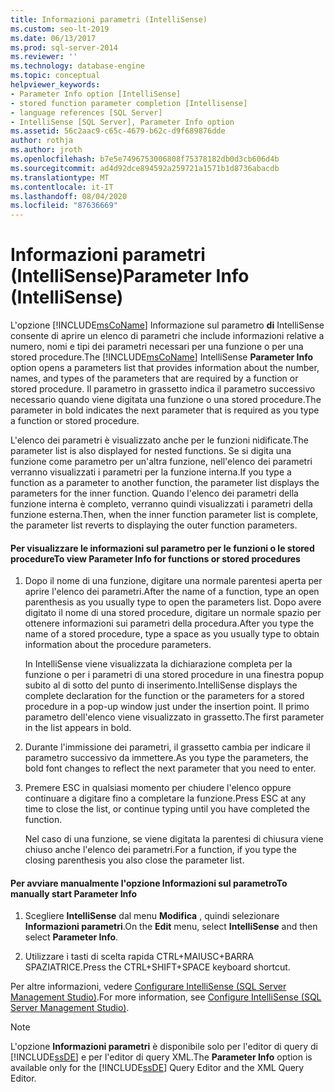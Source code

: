 ```yaml
---
title: Informazioni parametri (IntelliSense)
ms.custom: seo-lt-2019
ms.date: 06/13/2017
ms.prod: sql-server-2014
ms.reviewer: ''
ms.technology: database-engine
ms.topic: conceptual
helpviewer_keywords:
- Parameter Info option [IntelliSense]
- stored function parameter completion [Intellisense]
- language references [SQL Server]
- IntelliSense [SQL Server], Parameter Info option
ms.assetid: 56c2aac9-c65c-4679-b62c-d9f689876dde
author: rothja
ms.author: jroth
ms.openlocfilehash: b7e5e7496753006808f75378182db0d3cb606d4b
ms.sourcegitcommit: ad4d92dce894592a259721a1571b1d8736abacdb
ms.translationtype: MT
ms.contentlocale: it-IT
ms.lasthandoff: 08/04/2020
ms.locfileid: "87636669"
---
```

# <a name="parameter-info-intellisense"></a><span data-ttu-id="115e2-102">Informazioni parametri (IntelliSense)</span><span class="sxs-lookup"><span data-stu-id="115e2-102">Parameter Info (IntelliSense)</span></span>
  <span data-ttu-id="115e2-103">L'opzione [!INCLUDE[msCoName](../../includes/msconame-md.md)] Informazione sul parametro **di** IntelliSense consente di aprire un elenco di parametri che include informazioni relative a numero, nomi e tipi dei parametri necessari per una funzione o per una stored procedure.</span><span class="sxs-lookup"><span data-stu-id="115e2-103">The [!INCLUDE[msCoName](../../includes/msconame-md.md)] IntelliSense **Parameter Info** option opens a parameters list that provides information about the number, names, and types of the parameters that are required by a function or stored procedure.</span></span> <span data-ttu-id="115e2-104">Il parametro in grassetto indica il parametro successivo necessario quando viene digitata una funzione o una stored procedure.</span><span class="sxs-lookup"><span data-stu-id="115e2-104">The parameter in bold indicates the next parameter that is required as you type a function or stored procedure.</span></span>  
  
 <span data-ttu-id="115e2-105">L'elenco dei parametri è visualizzato anche per le funzioni nidificate.</span><span class="sxs-lookup"><span data-stu-id="115e2-105">The parameter list is also displayed for nested functions.</span></span> <span data-ttu-id="115e2-106">Se si digita una funzione come parametro per un'altra funzione, nell'elenco dei parametri verranno visualizzati i parametri per la funzione interna.</span><span class="sxs-lookup"><span data-stu-id="115e2-106">If you type a function as a parameter to another function, the parameter list displays the parameters for the inner function.</span></span> <span data-ttu-id="115e2-107">Quando l'elenco dei parametri della funzione interna è completo, verranno quindi visualizzati i parametri della funzione esterna.</span><span class="sxs-lookup"><span data-stu-id="115e2-107">Then, when the inner function parameter list is complete, the parameter list reverts to displaying the outer function parameters.</span></span>  
  
#### <a name="to-view-parameter-info-for-functions-or-stored-procedures"></a><span data-ttu-id="115e2-108">Per visualizzare le informazioni sul parametro per le funzioni o le stored procedure</span><span class="sxs-lookup"><span data-stu-id="115e2-108">To view Parameter Info for functions or stored procedures</span></span>  
  
1.  <span data-ttu-id="115e2-109">Dopo il nome di una funzione, digitare una normale parentesi aperta per aprire l'elenco dei parametri.</span><span class="sxs-lookup"><span data-stu-id="115e2-109">After the name of a function, type an open parenthesis as you usually type to open the parameters list.</span></span> <span data-ttu-id="115e2-110">Dopo avere digitato il nome di una stored procedure, digitare un normale spazio per ottenere informazioni sui parametri della procedura.</span><span class="sxs-lookup"><span data-stu-id="115e2-110">After you type the name of a stored procedure, type a space as you usually type to obtain information about the procedure parameters.</span></span>  
  
     <span data-ttu-id="115e2-111">In IntelliSense viene visualizzata la dichiarazione completa per la funzione o per i parametri di una stored procedure in una finestra popup subito al di sotto del punto di inserimento.</span><span class="sxs-lookup"><span data-stu-id="115e2-111">IntelliSense displays the complete declaration for the function or the parameters for a stored procedure in a pop-up window just under the insertion point.</span></span> <span data-ttu-id="115e2-112">Il primo parametro dell'elenco viene visualizzato in grassetto.</span><span class="sxs-lookup"><span data-stu-id="115e2-112">The first parameter in the list appears in bold.</span></span>  
  
2.  <span data-ttu-id="115e2-113">Durante l'immissione dei parametri, il grassetto cambia per indicare il parametro successivo da immettere.</span><span class="sxs-lookup"><span data-stu-id="115e2-113">As you type the parameters, the bold font changes to reflect the next parameter that you need to enter.</span></span>  
  
3.  <span data-ttu-id="115e2-114">Premere ESC in qualsiasi momento per chiudere l'elenco oppure continuare a digitare fino a completare la funzione.</span><span class="sxs-lookup"><span data-stu-id="115e2-114">Press ESC at any time to close the list, or continue typing until you have completed the function.</span></span>  
  
     <span data-ttu-id="115e2-115">Nel caso di una funzione, se viene digitata la parentesi di chiusura viene chiuso anche l'elenco dei parametri.</span><span class="sxs-lookup"><span data-stu-id="115e2-115">For a function, if you type the closing parenthesis you also close the parameter list.</span></span>  
  
#### <a name="to-manually-start-parameter-info"></a><span data-ttu-id="115e2-116">Per avviare manualmente l'opzione Informazioni sul parametro</span><span class="sxs-lookup"><span data-stu-id="115e2-116">To manually start Parameter Info</span></span>  
  
1.  <span data-ttu-id="115e2-117">Scegliere **IntelliSense** dal menu **Modifica** , quindi selezionare **Informazioni parametri**.</span><span class="sxs-lookup"><span data-stu-id="115e2-117">On the **Edit** menu, select **IntelliSense** and then select **Parameter Info**.</span></span>  
  
2.  <span data-ttu-id="115e2-118">Utilizzare i tasti di scelta rapida CTRL+MAIUSC+BARRA SPAZIATRICE.</span><span class="sxs-lookup"><span data-stu-id="115e2-118">Press the CTRL+SHIFT+SPACE keyboard shortcut.</span></span>  
  
 <span data-ttu-id="115e2-119">Per altre informazioni, vedere [Configurare IntelliSense &#40;SQL Server Management Studio&#41;](configure-intellisense-sql-server-management-studio.md).</span><span class="sxs-lookup"><span data-stu-id="115e2-119">For more information, see [Configure IntelliSense &#40;SQL Server Management Studio&#41;](configure-intellisense-sql-server-management-studio.md).</span></span>  
  
> [!NOTE]  
>  <span data-ttu-id="115e2-120">L'opzione **Informazioni parametri** è disponibile solo per l'editor di query di [!INCLUDE[ssDE](../../includes/ssde-md.md)] e per l'editor di query XML.</span><span class="sxs-lookup"><span data-stu-id="115e2-120">The **Parameter Info** option is available only for the [!INCLUDE[ssDE](../../includes/ssde-md.md)] Query Editor and the XML Query Editor.</span></span>  
  
  
